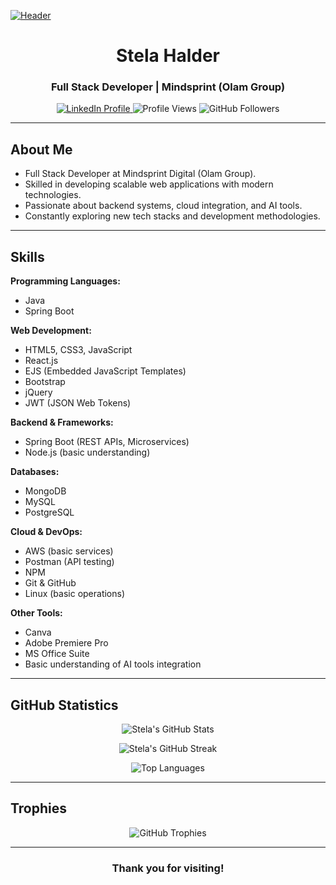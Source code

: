 [![Header](https://i.pinimg.com/originals/77/ca/a3/77caa32884d735d439ade45ba37feaf2.gif)](https://stelaaa1.github.io)

<h1 align="center">Stela Halder</h1>

<h3 align="center">Full Stack Developer | Mindsprint (Olam Group)</h3>

<p align="center">
  <a href="https://www.linkedin.com/in/stela-halder-0a59311b2/" target="_blank">
    <img src="https://img.shields.io/badge/LinkedIn-Profile-blue?style=for-the-badge&logo=linkedin" alt="LinkedIn Profile"/>
  </a>
  <img src="https://komarev.com/ghpvc/?username=stelaaa1&style=for-the-badge&label=Profile%20Views&color=0e75b6" alt="Profile Views" />
  <img src="https://img.shields.io/github/followers/stelaaa1?label=Followers&style=for-the-badge&logo=github" alt="GitHub Followers" />
</p>

---

## About Me

- Full Stack Developer at Mindsprint Digital (Olam Group).
- Skilled in developing scalable web applications with modern technologies.
- Passionate about backend systems, cloud integration, and AI tools.
- Constantly exploring new tech stacks and development methodologies.

---

## Skills

**Programming Languages:**  
- Java
- Spring Boot

**Web Development:**  
- HTML5, CSS3, JavaScript
- React.js
- EJS (Embedded JavaScript Templates)
- Bootstrap
- jQuery
- JWT (JSON Web Tokens)

**Backend & Frameworks:**  
- Spring Boot (REST APIs, Microservices)
- Node.js (basic understanding)

**Databases:**  
- MongoDB
- MySQL
- PostgreSQL

**Cloud & DevOps:**  
- AWS (basic services)
- Postman (API testing)
- NPM
- Git & GitHub
- Linux (basic operations)

**Other Tools:**  
- Canva
- Adobe Premiere Pro
- MS Office Suite
- Basic understanding of AI tools integration

---

## GitHub Statistics

<p align="center">
  <img src="https://github-readme-stats.vercel.app/api?username=stelaaa1&theme=midnight-purple&show_icons=true&hide_border=true&count_private=true" alt="Stela's GitHub Stats" />
</p>

<p align="center">
  <img src="https://github-readme-streak-stats.herokuapp.com/?user=stelaaa1&theme=midnight-purple&hide_border=true" alt="Stela's GitHub Streak" />
</p>

<p align="center">
  <img src="https://github-readme-stats.vercel.app/api/top-langs/?username=stelaaa1&layout=compact&theme=midnight-purple&hide_border=true" alt="Top Languages" />
</p>

---

## Trophies

<p align="center">
  <img src="https://github-profile-trophy.vercel.app/?username=stelaaa1&theme=radical&row=1&column=7&no-frame=true&margin-w=15&margin-h=15" alt="GitHub Trophies" />
</p>

---

<h3 align="center">Thank you for visiting!</h3>
